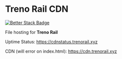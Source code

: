 # Treno Rail CDN
[![Better Stack Badge](https://uptime.betterstack.com/status-badges/v3/monitor/zm83.svg)](https://uptime.betterstack.com/?utm_source=status_badge)

File hosting for **Treno Rail**

Uptime Status: https://cdnstatus.trenorail.xyz

CDN (will error on index.html): https://cdn.trenorail.xyz

